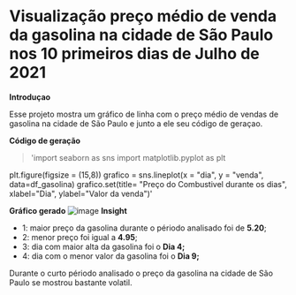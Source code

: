 # **Visualização preço médio de venda da gasolina na cidade de São Paulo nos 10 primeiros dias de Julho de 2021**

**Introduçao**

Esse projeto mostra um gráfico de linha com o preço médio de vendas de gasolina na cidade de São Paulo e junto a ele seu código de geraçao.

**Código de geração**

> 'import seaborn as sns
import matplotlib.pyplot as plt
> 
plt.figure(figsize = (15,8))
grafico = sns.lineplot(x = "dia", y = "venda", data=df_gasolina)
grafico.set(title= "Preço do Combustivel durante os dias", xlabel="Dia", ylabel="Valor da venda")'

**Gráfico gerado**
![]()![image](https://github.com/HIGORMALz/exercicio-m18/assets/138539839/dc8e99bc-658c-4b82-8996-fdedd9ba1528)
**Insight**

 * 1: maior preço da gasolina durante o périodo analisado foi de **5.20**;
 * 2: menor preço foi igual a **4.95**;
 * 3: dia com maior alta da gasolina foi o **Dia 4;**
 * 4: dia com o menor valor da gasolina foi o **Dia 9;**

Durante o curto périodo analisado o preço da gasolina na cidade de São Paulo se mostrou bastante volatil.
